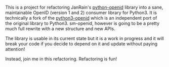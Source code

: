 This is a project for refactoring JanRain's [python-openid][] library into a
sane, maintainable OpenID (version 1 and 2) consumer library for Python3. It is
technically  a fork of the [python3-openid][] which is an independent port of
the original library to Python3. sm-openid, however is going to be a pretty much
full rewrite with a new structure and new APIs.

The library is usable in its current state but it is a work in progress and it
will break your code if you decide to depend on it and update without paying
attention!

Instead, join me in this refactoring. Refactoring is fun!

[python-openid]: https://github.com/openid/python-openid
[python3-openid]: https://github.com/necaris/python3-openid
